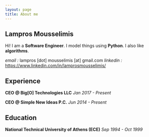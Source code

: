 ```yaml
---
layout: page
title: About me
---
```


## Lampros Mousselimis
Hi! I am a **Software Engineer**. I model things using **Python**. I also like **algorithms**.

_email    :_ lampros [dot] mousselimis [at] gmail.com
_linkedin :_ https://www.linkedin.com/in/lamprosmousselimis/


## Experience

**CEO @ Big[O] Technologies LLC**
_Jan 2017 - Present_

**CEO @ Simple New Ideas P.C.**
_Jun 2014 - Present_



## Education

**National Technical University of Athens (ECE)**
_Sep 1994 - Oct 1999_

